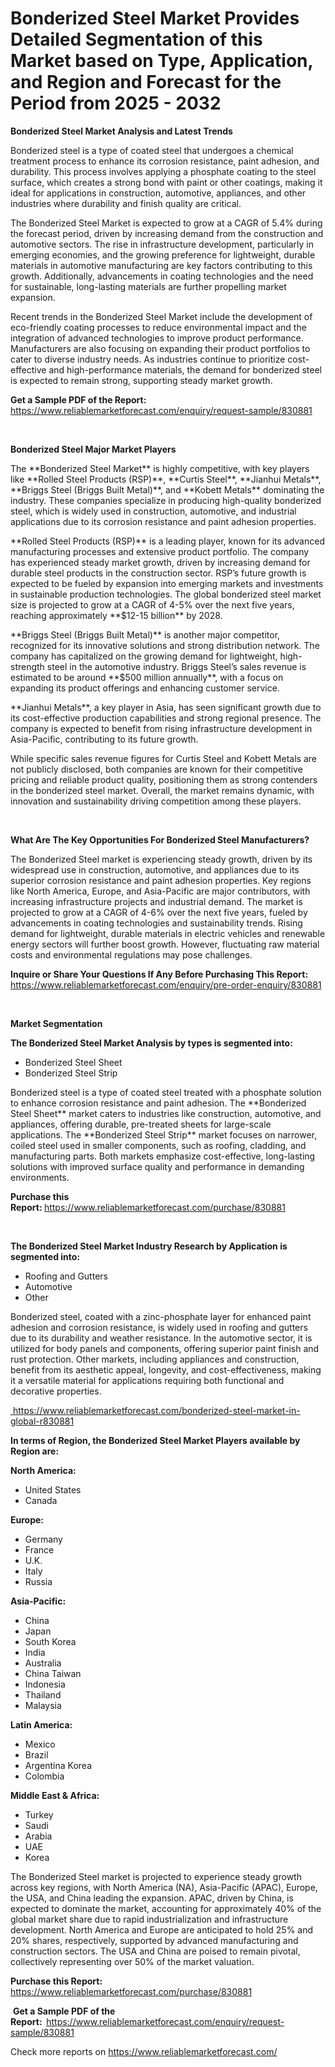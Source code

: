 <p><h1>Bonderized Steel Market Provides Detailed Segmentation of this Market based on Type, Application, and Region and Forecast for the Period from 2025 - 2032</h1></p><p><strong>Bonderized Steel Market Analysis and Latest Trends</strong></p>
<p><p>Bonderized steel is a type of coated steel that undergoes a chemical treatment process to enhance its corrosion resistance, paint adhesion, and durability. This process involves applying a phosphate coating to the steel surface, which creates a strong bond with paint or other coatings, making it ideal for applications in construction, automotive, appliances, and other industries where durability and finish quality are critical.</p><p>The Bonderized Steel Market is expected to grow at a CAGR of 5.4% during the forecast period, driven by increasing demand from the construction and automotive sectors. The rise in infrastructure development, particularly in emerging economies, and the growing preference for lightweight, durable materials in automotive manufacturing are key factors contributing to this growth. Additionally, advancements in coating technologies and the need for sustainable, long-lasting materials are further propelling market expansion.</p><p>Recent trends in the Bonderized Steel Market include the development of eco-friendly coating processes to reduce environmental impact and the integration of advanced technologies to improve product performance. Manufacturers are also focusing on expanding their product portfolios to cater to diverse industry needs. As industries continue to prioritize cost-effective and high-performance materials, the demand for bonderized steel is expected to remain strong, supporting steady market growth.</p></p>
<p><strong>Get a Sample PDF of the Report:&nbsp;</strong> <a href="https://www.reliablemarketforecast.com/enquiry/request-sample/830881?utm_campaign=1950&utm_medium=2&utm_source=Github&utm_content=ia&utm_term=26012025&utm_id=bonderized-steel">https://www.reliablemarketforecast.com/enquiry/request-sample/830881</a></p>
<p>&nbsp;</p>
<p><strong>Bonderized Steel Major Market Players</strong></p>
<p><p>The **Bonderized Steel Market** is highly competitive, with key players like **Rolled Steel Products (RSP)**, **Curtis Steel**, **Jianhui Metals**, **Briggs Steel (Briggs Built Metal)**, and **Kobett Metals** dominating the industry. These companies specialize in producing high-quality bonderized steel, which is widely used in construction, automotive, and industrial applications due to its corrosion resistance and paint adhesion properties.</p><p>**Rolled Steel Products (RSP)** is a leading player, known for its advanced manufacturing processes and extensive product portfolio. The company has experienced steady market growth, driven by increasing demand for durable steel products in the construction sector. RSP’s future growth is expected to be fueled by expansion into emerging markets and investments in sustainable production technologies. The global bonderized steel market size is projected to grow at a CAGR of 4-5% over the next five years, reaching approximately **$12-15 billion** by 2028.</p><p>**Briggs Steel (Briggs Built Metal)** is another major competitor, recognized for its innovative solutions and strong distribution network. The company has capitalized on the growing demand for lightweight, high-strength steel in the automotive industry. Briggs Steel’s sales revenue is estimated to be around **$500 million annually**, with a focus on expanding its product offerings and enhancing customer service.</p><p>**Jianhui Metals**, a key player in Asia, has seen significant growth due to its cost-effective production capabilities and strong regional presence. The company is expected to benefit from rising infrastructure development in Asia-Pacific, contributing to its future growth.</p><p>While specific sales revenue figures for Curtis Steel and Kobett Metals are not publicly disclosed, both companies are known for their competitive pricing and reliable product quality, positioning them as strong contenders in the bonderized steel market. Overall, the market remains dynamic, with innovation and sustainability driving competition among these players.</p></p>
<p>&nbsp;</p>
<p><strong>What Are The Key Opportunities For Bonderized Steel Manufacturers?</strong></p>
<p><p>The Bonderized Steel market is experiencing steady growth, driven by its widespread use in construction, automotive, and appliances due to its superior corrosion resistance and paint adhesion properties. Key regions like North America, Europe, and Asia-Pacific are major contributors, with increasing infrastructure projects and industrial demand. The market is projected to grow at a CAGR of 4-6% over the next five years, fueled by advancements in coating technologies and sustainability trends. Rising demand for lightweight, durable materials in electric vehicles and renewable energy sectors will further boost growth. However, fluctuating raw material costs and environmental regulations may pose challenges.</p></p>
<p><strong>Inquire or Share Your Questions If Any Before Purchasing This Report:</strong> <a href="https://www.reliablemarketforecast.com/enquiry/pre-order-enquiry/830881?utm_campaign=1950&utm_medium=2&utm_source=Github&utm_content=ia&utm_term=26012025&utm_id=bonderized-steel">https://www.reliablemarketforecast.com/enquiry/pre-order-enquiry/830881</a></p>
<p>&nbsp;</p>
<p><strong>Market Segmentation</strong></p>
<p><strong>The Bonderized Steel Market Analysis by types is segmented into:</strong></p>
<p><ul><li>Bonderized Steel Sheet</li><li>Bonderized Steel Strip</li></ul></p>
<p><p>Bonderized steel is a type of coated steel treated with a phosphate solution to enhance corrosion resistance and paint adhesion. The **Bonderized Steel Sheet** market caters to industries like construction, automotive, and appliances, offering durable, pre-treated sheets for large-scale applications. The **Bonderized Steel Strip** market focuses on narrower, coiled steel used in smaller components, such as roofing, cladding, and manufacturing parts. Both markets emphasize cost-effective, long-lasting solutions with improved surface quality and performance in demanding environments.</p></p>
<p><strong>Purchase this Report:&nbsp;</strong><a href="https://www.reliablemarketforecast.com/purchase/830881?utm_campaign=1950&utm_medium=2&utm_source=Github&utm_content=ia&utm_term=26012025&utm_id=bonderized-steel">https://www.reliablemarketforecast.com/purchase/830881</a></p>
<p>&nbsp;</p>
<p><strong>The Bonderized Steel Market Industry Research by Application is segmented into:</strong></p>
<p><ul><li>Roofing and Gutters</li><li>Automotive</li><li>Other</li></ul></p>
<p><p>Bonderized steel, coated with a zinc-phosphate layer for enhanced paint adhesion and corrosion resistance, is widely used in roofing and gutters due to its durability and weather resistance. In the automotive sector, it is utilized for body panels and components, offering superior paint finish and rust protection. Other markets, including appliances and construction, benefit from its aesthetic appeal, longevity, and cost-effectiveness, making it a versatile material for applications requiring both functional and decorative properties.</p></p>
<p><a href="https://www.reliablemarketforecast.com/bonderized-steel-market-in-global-r830881?utm_campaign=1950&utm_medium=2&utm_source=Github&utm_content=ia&utm_term=26012025&utm_id=bonderized-steel">&nbsp;https://www.reliablemarketforecast.com/bonderized-steel-market-in-global-r830881</a></p>
<p><strong>In terms of Region, the Bonderized Steel Market Players available by Region are:</strong></p>
<p>
    <p> <strong> North America: </strong>
        <ul>
            <li>United States</li>
            <li>Canada</li>
        </ul>
        </p> 
    <p> <strong> Europe: </strong>
        <ul>
            <li>Germany</li>
            <li>France</li>
            <li>U.K.</li>
            <li>Italy</li>
            <li>Russia</li>
        </ul>
        </p> 
    <p> <strong> Asia-Pacific: </strong>
        <ul>
            <li>China</li>
            <li>Japan</li>
            <li>South Korea</li>
            <li>India</li>
            <li>Australia</li>
            <li>China Taiwan</li>
            <li>Indonesia</li>
            <li>Thailand</li>
            <li>Malaysia</li>
        </ul>
        </p> 
    <p> <strong> Latin America: </strong>
        <ul>
            <li>Mexico</li>
            <li>Brazil</li>
            <li>Argentina Korea</li>
            <li>Colombia</li>
        </ul>
        </p> 
    <p> <strong> Middle East & Africa: </strong>
        <ul>
            <li>Turkey</li>
            <li>Saudi</li>
            <li>Arabia</li>
            <li>UAE</li>
            <li>Korea</li>
        </ul>
    </p>
    </p>
<p><p>The Bonderized Steel market is projected to experience steady growth across key regions, with North America (NA), Asia-Pacific (APAC), Europe, the USA, and China leading the expansion. APAC, driven by China, is expected to dominate the market, accounting for approximately 40% of the global market share due to rapid industrialization and infrastructure development. North America and Europe are anticipated to hold 25% and 20% shares, respectively, supported by advanced manufacturing and construction sectors. The USA and China are poised to remain pivotal, collectively representing over 50% of the market valuation.</p></p>
<p><strong>Purchase this Report: </strong><a href="https://www.reliablemarketforecast.com/purchase/830881?utm_campaign=1950&utm_medium=2&utm_source=Github&utm_content=ia&utm_term=26012025&utm_id=bonderized-steel">https://www.reliablemarketforecast.com/purchase/830881</a></p>
<p>&nbsp;<strong>Get a Sample PDF of the Report:&nbsp;&nbsp;</strong><a href="https://www.reliablemarketforecast.com/enquiry/request-sample/830881?utm_campaign=1950&utm_medium=2&utm_source=Github&utm_content=ia&utm_term=26012025&utm_id=bonderized-steel">https://www.reliablemarketforecast.com/enquiry/request-sample/830881</a></p>
<p><strong></strong></p>
<p>Check more reports on <a href="https://www.reliablemarketforecast.com/?utm_campaign=1950&utm_medium=2&utm_source=Github&utm_content=ia&utm_term=26012025&utm_id=bonderized-steel">https://www.reliablemarketforecast.com/</a></p>